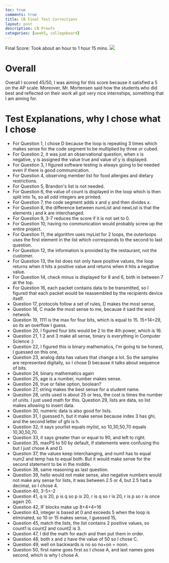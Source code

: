 ```yaml
---
toc: true
comments: true
title: CB Final Test Corrections
layout: post
description: CB Proofs
categories: [week5, collegeboard]
---
```


Final Score: Took about an hour to 1 hour 15 mins.
<img src="{{site.baseurl}}/images/final.png">


# Overall

Overall I scored 45/50, I was aiming for this score because it satisfied a 5 on the AP scale. Moreover, Mr. Mortensen said how the students who did best and reflected on their work all got very nice internships, something that I am aiming for. 

# Test Explanations, why I chose what I chose
- For Question 1, I chose D because the loop is repeating 3 times which makes sense for the code segment to be multiplied by three or cubed. 
- For Question 2, it was just an observational question, when x is negative, y is assigned the value true and value of y is displayed. 
- For Question 3, I figured software testing is always going to be needed even if there is good communication. 
- For Question 4, observing member list for food allergies and dietary restrictions. 
- For Question 5, Brandon's list is not needed.
- For Question 6, the value of count is displayed in the loop which is then split into 1s, so all odd integers are printed.
- For Question 7, the code segment adds x and y and then divides x.
- For Question 8, the difference between numList and newList is that the elements j and k are interchanged. 
- For Question 9, 3-7 reduces the score if it is not set to 0.
- For Question 10, having no communication would probably screw up the entire project. 
- For Question 11, the algorithm uses myList for 2 loops, the outerloops uses the first element in the list which corresponds to the second to last question.
- For Question 12, the information is provided by the restaurant, not the customer. 
- For Question 13, the list does not only have positive values, the loop returns when it hits a positive value and returns when it hits a negative value. 
- For Question 14, check minus is displayed for 8 and 6, both in between 7 at the top.
- For Question 16, each packet contains data to be transmitted, so I figured that each packet would be reassembled by the recipients device itself. 
- Question 17, protocols follow a set of rules, D makes the most sense,
- Question 18, C made the most sense to me, because it said the word network.
- Question 19, 1111 is the max for four bits, which is equal to 15. 15+14=29, so its an overflow I guess.
- Question 20, I figured four bits would be 2 to the 4th power, which is 16. 
- Question 21, 1 2 and 3 make all sense, binary is everything in Computer Science :)
- Question 22, I figured this is binary mathematics, I'm going to be honest, I guessed on this one,
- Question 23, analog data has values that change a lot. So the samples are represented digitally, so I chose D because it talks about sequence of bits. 
- Question 24, binary mathematics again
- Question 25, age is a number, number makes sense.
- Question 26, true or false option, boolean?
- Question 27, string makes the best sense for a student name.
- Question 28, units used is about 25 or less, the cost is times the number of units. I just used math for this. 
Question 29, lists are data, so list makes allowing to insert data. 
- Question 30, numeric data is also good for lists.
- Question 31, I guessed h, but it make sense because index 3 has ghi, and the second letter of ghi is h. 
- Question 32, it says yourlist equals mylist, so 10,30,50,70 equals 10,30,50,70. 
- Question 33, it says greater than or equal to 90, and left to right. 
- Question 35, maxPS to 50 by default, if statements were confusing tho but I just chose A and D. 
- Question 37, the values keep interchanging, and num1 has to equal num2 and temp has to equal both. But it would make sense for the second statement to be in the middle.
- Question 38, same reasoning as last question.
- Question 39, hello would not make sense, also negative numbers would not make any sense for lists, it was between 2.5 or 4, but 2.5 had a decimal, so I chose 4.
- Question 40, 3-5=-2
- Question 41, q is 20, p is q so p is 20, r is q so r is 20, r is p so r is once again 20. 
- Question 42, IF blocks make up 8+4+4=16
- Question 43,  integer is based at 0 and exceeds 5 when the loop is eliminated, so 10 or 15 makes sense, I guessed 15,
- Question 45, match the lists, the list contains 2 positive values, so count1 is count2 and count2 is 3. 
- Question 47, I did the math for each and then put them in order.
- Question 48, both x and z have the value of 50 so I chose C.
- Question 49, well on backwards is no so no+on = noon. 
- Question 50, first name goes first so I chose A, and last names goes second, which is why I chose A. 